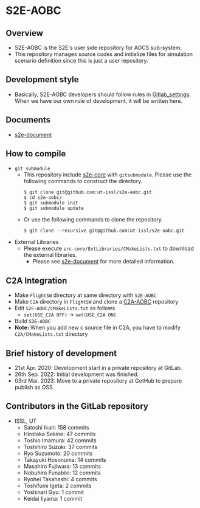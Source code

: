 # S2E-AOBC
## Overview

- S2E-AOBC is the S2E's user side repository for AOCS sub-system.
- This repository manages source codes and initialize files for simulation scenario definition since this is just a user repository.

## Development style

- Basically, S2E-AOBC developers should follow rules in [Gitlab_settings](https://gitlab.com/ut_issl/documents/gitlab_settings). When we have our own rule of development, it will be written here.

## Documents

- [s2e-document](https://github.com/ut-issl/s2e-documents)

## How to compile

- `git submodule`
  - This repository include [s2e-core](https://github.com/ut-issl/s2e-core) with `gitsubmodule`. Please use the following commands to construct the directory.
    ```
    $ git clone git@github.com:ut-issl/s2e-aobc.git
    $ cd s2e-aobc/
    $ git submodule init
    $ git submodule update
    ```
  - Or use the following commands to clone the repository.
    ```
    $ git clone --recursive git@github.com:ut-issl/s2e-aobc.git
    ```
- External Libraries
  - Please execute `src-core/ExtLibraries/CMakeLists.txt` to download the external libraries.
    - Please see [s2e-document](https://github.com/ut-issl/s2e-documents) for more detailed information.

## C2A Integration

- Make `FlightSW` directory at same directory with `S2E-AOBC`
- Make `C2A` directory in `FlightSW` and clone a [C2A-AOBC](https://github.com/ut-issl/c2a-aobc) repository
- Edit `S2E-AOBC/CMakeLists.txt` as follows
  - `set(USE_C2A OFF)` -> `set(USE_C2A ON)`
- Build `S2E-AOBC`
- **Note:** When you add new c source file in C2A, you have to modify `C2A/CMakeLists.txt` directory

## Brief history of development
- 21st Apr. 2020: Development start in a private repository at GitLab.
- 26th Sep. 2022: Initial development was finished.
- 03rd Mar. 2023: Move to a private repository at GotHub to prepare publish as OSS

## Contributors in the GitLab repository
- ISSL, UT
  - Satoshi Ikari: 158 commits
  - Hirotaka Sekine: 47 commits
  - Toshio Imamura: 42 commits
  - Toshihiro Suzuki: 37 commits
  - Ryo Suzumoto: 20 commits
  - Takayuki Hosonuma: 14 commits
  - Masahiro Fujiwara: 13 commits
  - Nobuhiro Funabiki: 12 commits
  - Ryohei Takahashi: 4 commits
  - Toshifumi Igeta: 2 commits
  - Yoshinari Gyu: 1 commit
  - Keidai Iiyama: 1 commit